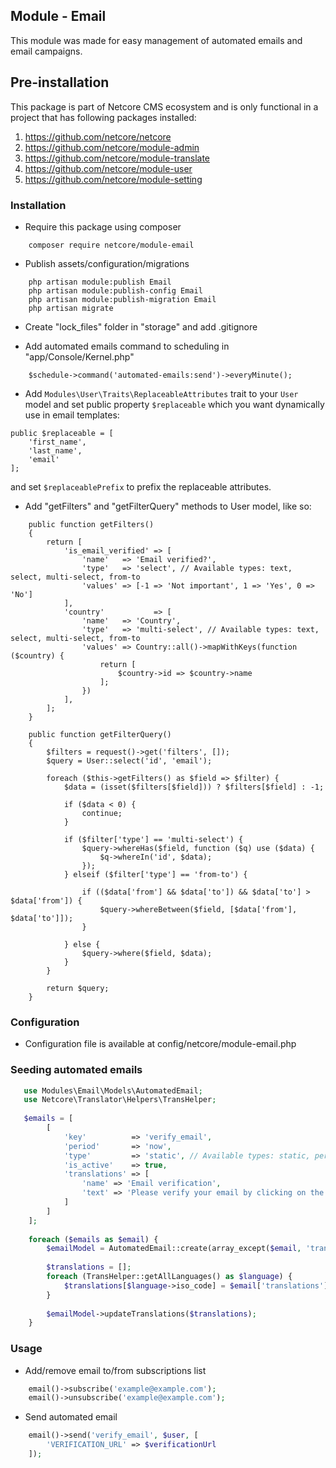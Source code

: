 ## Module - Email
This module was made for easy management of automated emails and email campaigns.

## Pre-installation

This package is part of Netcore CMS ecosystem and is only functional in a project that has following packages
installed:

1. https://github.com/netcore/netcore
2. https://github.com/netcore/module-admin
3. https://github.com/netcore/module-translate
4. https://github.com/netcore/module-user
5. https://github.com/netcore/module-setting

### Installation

 - Require this package using composer
```
    composer require netcore/module-email
```

 - Publish assets/configuration/migrations
```
    php artisan module:publish Email
    php artisan module:publish-config Email
    php artisan module:publish-migration Email
    php artisan migrate
```

 - Create "lock_files" folder in "storage" and add .gitignore

 - Add automated emails command to scheduling in "app/Console/Kernel.php"
```
    $schedule->command('automated-emails:send')->everyMinute();
```

- Add `Modules\User\Traits\ReplaceableAttributes` trait to your `User` model and set public property `$replaceable` which you want dynamically use in email templates:

```
public $replaceable = [
    'first_name',
    'last_name',
    'email'
];
``` 

and set `$replaceablePrefix` to prefix the replaceable attributes.

- Add "getFilters" and "getFilterQuery" methods to User model, like so:
```
    public function getFilters()
    {
        return [
            'is_email_verified' => [
                'name'   => 'Email verified?',
                'type'   => 'select', // Available types: text, select, multi-select, from-to
                'values' => [-1 => 'Not important', 1 => 'Yes', 0 => 'No']
            ],
            'country'           => [
                'name'   => 'Country',
                'type'   => 'multi-select', // Available types: text, select, multi-select, from-to
                'values' => Country::all()->mapWithKeys(function ($country) {
                    return [
                        $country->id => $country->name
                    ];
                })
            ],
        ];
    }
    
    public function getFilterQuery()
    {
        $filters = request()->get('filters', []);
        $query = User::select('id', 'email');
        
        foreach ($this->getFilters() as $field => $filter) {
            $data = (isset($filters[$field])) ? $filters[$field] : -1;
            
            if ($data < 0) {
                continue;
            }
    
            if ($filter['type'] == 'multi-select') {
                $query->whereHas($field, function ($q) use ($data) {
                    $q->whereIn('id', $data);
                });
            } elseif ($filter['type'] == 'from-to') {

                if (($data['from'] && $data['to']) && $data['to'] > $data['from']) {
                    $query->whereBetween($field, [$data['from'], $data['to']]);
                }

            } else {
                $query->where($field, $data);
            }
        }
    
        return $query;
    }
``` 
 
### Configuration

 - Configuration file is available at config/netcore/module-email.php
 
 ### Seeding automated emails
 
 ```php
    use Modules\Email\Models\AutomatedEmail;
    use Netcore\Translator\Helpers\TransHelper;
    
    $emails = [
         [
             'key'          => 'verify_email',
             'period'       => 'now',
             'type'         => 'static', // Available types: static, period, interval
             'is_active'    => true,
             'translations' => [
                 'name' => 'Email verification',
                 'text' => 'Please verify your email by clicking on the link: <a href="[VERIFICATION_URL]">[VERIFICATION_URL]</a>'
             ]
         ]
     ];
    
     foreach ($emails as $email) {
         $emailModel = AutomatedEmail::create(array_except($email, 'translations'));
    
         $translations = [];
         foreach (TransHelper::getAllLanguages() as $language) {
             $translations[$language->iso_code] = $email['translations'];
         }
         
         $emailModel->updateTranslations($translations);
     }
 ```

### Usage

- Add/remove email to/from subscriptions list
```php
    email()->subscribe('example@example.com');
    email()->unsubscribe('example@example.com');
```

- Send automated email
```php
    email()->send('verify_email', $user, [
        'VERIFICATION_URL' => $verificationUrl
    ]);
```
